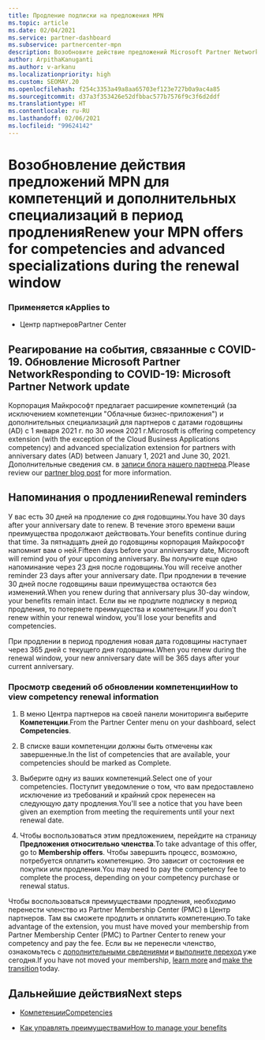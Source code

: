 ```yaml
---
title: Продление подписки на предложения MPN
ms.topic: article
ms.date: 02/04/2021
ms.service: partner-dashboard
ms.subservice: partnercenter-mpn
description: Возобновите действие предложений Microsoft Partner Network (MPN) для компетенций и дополнительных специализаций. Период продления наступает на следующий день после годовщины покупки.
author: ArpithaKanuganti
ms.author: v-arkanu
ms.localizationpriority: high
ms.custom: SEOMAY.20
ms.openlocfilehash: f254c3353a49a8aa65703ef123e727b0a9ac4a85
ms.sourcegitcommit: d37a3f353426e52dfbbac577b7576f9c3f6d2ddf
ms.translationtype: HT
ms.contentlocale: ru-RU
ms.lasthandoff: 02/06/2021
ms.locfileid: "99624142"
---
```

# <a name="renew-your-mpn-offers-for-competencies-and-advanced-specializations-during-the-renewal-window"></a><span data-ttu-id="eee4a-103">Возобновление действия предложений MPN для компетенций и дополнительных специализаций в период продления</span><span class="sxs-lookup"><span data-stu-id="eee4a-103">Renew your MPN offers for competencies and advanced specializations during the renewal window</span></span>

### <a name="applies-to"></a><span data-ttu-id="eee4a-104">Применяется к</span><span class="sxs-lookup"><span data-stu-id="eee4a-104">Applies to</span></span>

- <span data-ttu-id="eee4a-105">Центр партнеров</span><span class="sxs-lookup"><span data-stu-id="eee4a-105">Partner Center</span></span>

## <a name="responding-to-covid-19-microsoft-partner-network-update"></a><span data-ttu-id="eee4a-106">Реагирование на события, связанные с COVID-19. Обновление Microsoft Partner Network</span><span class="sxs-lookup"><span data-stu-id="eee4a-106">Responding to COVID-19: Microsoft Partner Network update</span></span>

<span data-ttu-id="eee4a-107">Корпорация Майкрософт предлагает расширение компетенций (за исключением компетенции "Облачные бизнес-приложения") и дополнительных специализаций для партнеров с датами годовщины (AD) с 1 января 2021 г. по 30 июня 2021 г.</span><span class="sxs-lookup"><span data-stu-id="eee4a-107">Microsoft is offering competency extension (with the exception of the Cloud Business Applications competency) and advanced specialization extension for partners with anniversary dates (AD) between January 1, 2021 and June 30, 2021.</span></span> <span data-ttu-id="eee4a-108">Дополнительные сведения см. в [записи блога нашего партнера](https://blogs.partner.microsoft.com/mpn/responding-to-covid-19-microsoft-partner-network/).</span><span class="sxs-lookup"><span data-stu-id="eee4a-108">Please review our [partner blog post](https://blogs.partner.microsoft.com/mpn/responding-to-covid-19-microsoft-partner-network/) for more information.</span></span>

## <a name="renewal-reminders"></a><span data-ttu-id="eee4a-109">Напоминания о продлении</span><span class="sxs-lookup"><span data-stu-id="eee4a-109">Renewal reminders</span></span>

<span data-ttu-id="eee4a-110">У вас есть 30 дней на продление со дня годовщины.</span><span class="sxs-lookup"><span data-stu-id="eee4a-110">You have 30 days after your anniversary date to renew.</span></span> <span data-ttu-id="eee4a-111">В течение этого времени ваши преимущества продолжают действовать.</span><span class="sxs-lookup"><span data-stu-id="eee4a-111">Your benefits continue during that time.</span></span> <span data-ttu-id="eee4a-112">За пятнадцать дней до годовщины корпорация Майкрософт напомнит вам о ней.</span><span class="sxs-lookup"><span data-stu-id="eee4a-112">Fifteen days before your anniversary date, Microsoft will remind you of your upcoming anniversary.</span></span> <span data-ttu-id="eee4a-113">Вы получите еще одно напоминание через 23 дня после годовщины.</span><span class="sxs-lookup"><span data-stu-id="eee4a-113">You will receive another reminder 23 days after your anniversary date.</span></span> <span data-ttu-id="eee4a-114">При продлении в течение 30 дней после годовщины ваши преимущества остаются без изменений.</span><span class="sxs-lookup"><span data-stu-id="eee4a-114">When you renew during that anniversary plus 30-day window, your benefits remain intact.</span></span> <span data-ttu-id="eee4a-115">Если вы не продлите подписку в период продления, то потеряете преимущества и компетенции.</span><span class="sxs-lookup"><span data-stu-id="eee4a-115">If you don't renew within your renewal window, you'll lose your benefits and competencies.</span></span>

<span data-ttu-id="eee4a-116">При продлении в период продления новая дата годовщины наступает через 365 дней с текущего дня годовщины.</span><span class="sxs-lookup"><span data-stu-id="eee4a-116">When you renew during the renewal window, your new anniversary date will be 365 days after your current anniversary.</span></span>

### <a name="how-to-view-competency-renewal-information"></a><span data-ttu-id="eee4a-117">Просмотр сведений об обновлении компетенции</span><span class="sxs-lookup"><span data-stu-id="eee4a-117">How to view competency renewal information</span></span>

1. <span data-ttu-id="eee4a-118">В меню Центра партнеров на своей панели мониторинга выберите **Компетенции**.</span><span class="sxs-lookup"><span data-stu-id="eee4a-118">From the Partner Center menu on your dashboard, select **Competencies**.</span></span>  

2. <span data-ttu-id="eee4a-119">В списке ваши компетенции должны быть отмечены как завершенные.</span><span class="sxs-lookup"><span data-stu-id="eee4a-119">In the list of competencies that are available, your competencies should be marked as Complete.</span></span>  

3. <span data-ttu-id="eee4a-120">Выберите одну из ваших компетенций.</span><span class="sxs-lookup"><span data-stu-id="eee4a-120">Select one of your competencies.</span></span> <span data-ttu-id="eee4a-121">Поступит уведомление о том, что вам предоставлено исключение из требований и крайний срок перенесен на следующую дату продления.</span><span class="sxs-lookup"><span data-stu-id="eee4a-121">You'll see a notice that you have been given an exemption from meeting the requirements until your next renewal date.</span></span>

4. <span data-ttu-id="eee4a-122">Чтобы воспользоваться этим предложением, перейдите на страницу **Предложения относительно членства**.</span><span class="sxs-lookup"><span data-stu-id="eee4a-122">To take advantage of this offer, go to **Membership offers**.</span></span> <span data-ttu-id="eee4a-123">Чтобы завершить процесс, возможно, потребуется оплатить компетенцию. Это зависит от состояния ее покупки или продления.</span><span class="sxs-lookup"><span data-stu-id="eee4a-123">You may need to pay the competency fee to complete the process, depending on your competency purchase or renewal status.</span></span>

<span data-ttu-id="eee4a-124">Чтобы воспользоваться преимуществами продления, необходимо перенести членство из Partner Membership Center (PMC) в Центр партнеров. Там вы сможете продлить и оплатить компетенцию.</span><span class="sxs-lookup"><span data-stu-id="eee4a-124">To take advantage of the extension, you must have moved your membership from Partner Membership Center (PMC) to Partner Center to renew your competency and pay the fee.</span></span> <span data-ttu-id="eee4a-125">Если вы не перенесли членство, ознакомьтесь с [дополнительными сведениями](prepare-pmc-pc-migration.md) и [выполните переход](https://partners.microsoft.com/partnerprogram/Welcome.aspx) уже сегодня.</span><span class="sxs-lookup"><span data-stu-id="eee4a-125">If you have not moved your membership, [learn more](prepare-pmc-pc-migration.md) and [make the transition](https://partners.microsoft.com/partnerprogram/Welcome.aspx) today.</span></span>  

## <a name="next-steps"></a><span data-ttu-id="eee4a-126">Дальнейшие действия</span><span class="sxs-lookup"><span data-stu-id="eee4a-126">Next steps</span></span>

- [<span data-ttu-id="eee4a-127">Компетенции</span><span class="sxs-lookup"><span data-stu-id="eee4a-127">Competencies</span></span>](learn-about-competencies.md)

- [<span data-ttu-id="eee4a-128">Как управлять преимуществами</span><span class="sxs-lookup"><span data-stu-id="eee4a-128">How to manage your benefits</span></span>](manage-your-partner-network-benefits.md)

